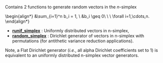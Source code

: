 Contains 2 functions to generate random vectors in the $n$-simplex

\begin{align*}
    &\sum_{i=1}^n b_i = 1, \\
    &b_i \geq 0\ \ \ \forall i=1,\cdots,n.
\end{align*}

- [**runif_simplex**](azapy.Util.randomgen.runif_simplex) : Uniformly distributed vectors in n-simplex,
- [**random_simplex**](azapy.Util.randomgen.random_simplex) : Dirichlet generator of vectors in n-simplex with permutations (for antithetic variance reduction applications).

Note, a Flat Dirichlet generator (*i.e.*, all alpha Dirichlet coefficients set to $1$) is equivalent to an uniformly distributed n-simplex vector generators.
